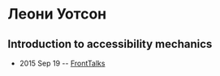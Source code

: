 # Леони Уотсон

## Introduction to accessibility mechanics
- 2015 Sep 19 -- [FrontTalks](https://events.yandex.ru/lib/talks/3049/)    
